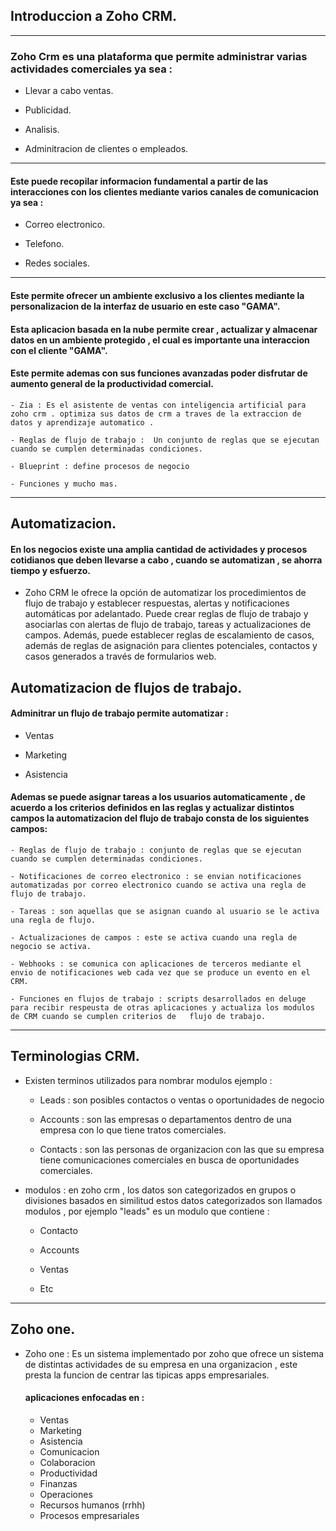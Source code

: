 ## Introduccion a Zoho CRM.

---

### Zoho Crm es una plataforma que permite administrar varias actividades comerciales ya sea :

- Llevar a cabo ventas.

- Publicidad.

- Analisis.

- Adminitracion de clientes o empleados.

---

#### Este puede recopilar informacion fundamental a partir de las interacciones con los clientes mediante varios canales de comunicacion ya sea :

- Correo electronico.

- Telefono.

- Redes sociales.

---

#### Este permite ofrecer un ambiente exclusivo a los clientes mediante la personalizacion de la interfaz de usuario en este caso "GAMA".

#### Esta aplicacion basada en la nube permite crear , actualizar y almacenar datos en un ambiente protegido , el cual es importante una interaccion con el cliente "GAMA".

#### Este permite ademas con sus funciones avanzadas poder disfrutar de aumento general de la productividad comercial.

    - Zia : Es el asistente de ventas con inteligencia artificial para zoho crm . optimiza sus datos de crm a traves de la extraccion de datos y aprendizaje automatico .

    - Reglas de flujo de trabajo :  Un conjunto de reglas que se ejecutan cuando se cumplen determinadas condiciones.

    - Blueprint : define procesos de negocio

    - Funciones y mucho mas.

---

## Automatizacion.

#### En los negocios existe una amplia cantidad de actividades y procesos cotidianos que deben llevarse a cabo , cuando se automatizan , se ahorra tiempo y esfuerzo.

- Zoho CRM le ofrece la opción de automatizar los procedimientos de flujo de trabajo y establecer respuestas, alertas y notificaciones automáticas por adelantado. Puede crear reglas de flujo de trabajo y asociarlas con alertas de flujo de trabajo, tareas y actualizaciones de campos. Además, puede establecer reglas de escalamiento de casos, además de reglas de asignación para clientes potenciales, contactos y casos generados a través de formularios web.

## Automatizacion de flujos de trabajo.

#### Adminitrar un flujo de trabajo permite automatizar :

- Ventas

- Marketing

- Asistencia

#### Ademas se puede asignar tareas a los usuarios automaticamente , de acuerdo a los criterios definidos en las reglas y actualizar distintos campos la automatizacion del flujo de trabajo consta de los siguientes campos:

    - Reglas de flujo de trabajo : conjunto de reglas que se ejecutan cuando se cumplen determinadas condiciones.

    - Notificaciones de correo electronico : se envian notificaciones automatizadas por correo electronico cuando se activa una regla de flujo de trabajo.

    - Tareas : son aquellas que se asignan cuando al usuario se le activa una regla de flujo.

    - Actualizaciones de campos : este se activa cuando una regla de negocio se activa.

    - Webhooks : se comunica con aplicaciones de terceros mediante el envio de notificaciones web cada vez que se produce un evento en el CRM.

    - Funciones en flujos de trabajo : scripts desarrollados en deluge para recibir respeusta de otras aplicaciones y actualiza los modulos de CRM cuando se cumplen criterios de   flujo de trabajo.

---

## Terminologias CRM.

- Existen terminos utilizados para nombrar modulos ejemplo :

    - Leads : son posibles contactos o ventas o oportunidades de negocio

    - Accounts : son las empresas o departamentos dentro de una empresa con lo que tiene tratos comerciales.

    - Contacts : son las personas de organizacion con las que su empresa tiene comunicaciones comerciales en busca de oportunidades comerciales.

- modulos : en zoho crm , los datos son categorizados en grupos o divisiones basados en similitud estos datos categorizados son llamados modulos , por ejemplo "leads" es un modulo que contiene :

    - Contacto 

    - Accounts 

    - Ventas 

    - Etc

---
## Zoho one.

- Zoho one : Es un sistema implementado por zoho que ofrece un sistema de distintas actividades de su empresa en una organizacion , este presta la funcion de centrar las tipicas apps empresariales.

    #### aplicaciones enfocadas en : 

    - Ventas
    - Marketing
    - Asistencia
    - Comunicacion 
    - Colaboracion 
    - Productividad 
    - Finanzas 
    - Operaciones
    - Recursos humanos (rrhh)
    - Procesos empresariales 



